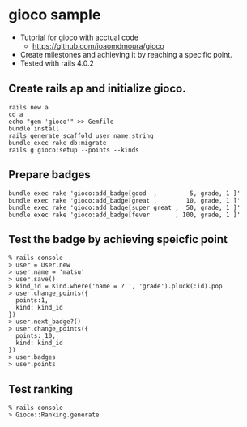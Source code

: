 gioco sample
=================

- Tutorial for gioco with acctual code
  - https://github.com/joaomdmoura/gioco
- Create milestones and achieving it by reaching a specific point.
- Tested with rails 4.0.2

Create rails ap and initialize gioco.
--------------------
```
rails new a
cd a
echo "gem 'gioco'" >> Gemfile
bundle install
rails generate scaffold user name:string
bundle exec rake db:migrate
rails g gioco:setup --points --kinds
```


Prepare badges
------------------
```
bundle exec rake 'gioco:add_badge[good  ,         5, grade, 1 ]'
bundle exec rake 'gioco:add_badge[great ,        10, grade, 1 ]'
bundle exec rake 'gioco:add_badge[super great ,  50, grade, 1 ]'
bundle exec rake 'gioco:add_badge[fever       , 100, grade, 1 ]'
```




Test the badge by achieving speicfic point
-------------------
```
% rails console
> user = User.new
> user.name = 'matsu'
> user.save()
> kind_id = Kind.where('name = ? ', 'grade').pluck(:id).pop
> user.change_points({
  points:1,
  kind: kind_id
})
> user.next_badge?()
> user.change_points({
  points: 10,
  kind: kind_id
})
> user.badges
> user.points

```



Test ranking
---------------
```
% rails console
> Gioco::Ranking.generate
```


